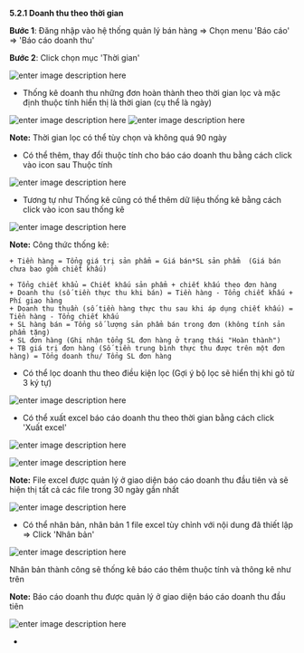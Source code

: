 
**5.2.1 Doanh thu theo thời gian**

**Bước 1**: Đăng nhập vào hệ thống quản lý bán hàng => Chọn menu 'Báo cáo' => 'Báo cáo doanh thu'

**Bước 2**: Click chọn mục 'Thời gian' 

![enter image description here](https://static8.muarecdn.com/original/muare/images/2021/09/24/6088120_screenshot-26.png)

- Thống kê doanh thu những đơn hoàn thành theo thời gian lọc và mặc định thuộc tính hiển thị là thời gian (cụ thể là ngày)

![enter image description here](https://static8.muarecdn.com/original/muare/images/2021/09/24/6088124_screenshot-27.png)
![enter image description here](https://static8.muarecdn.com/original/muare/images/2021/09/24/6088129_screenshot-28.png)

**Note:** Thời gian lọc có thể tùy chọn và không quá 90 ngày

- Có thể thêm, thay đổi thuộc tính cho báo cáo doanh thu bằng cách click vào icon sau Thuộc tính 

![enter image description here](https://static8.muarecdn.com/original/muare/images/2021/09/24/6088132_screenshot-29.png)

- Tương tự như Thống kê cũng có thể thêm dữ liệu thống kê bằng cách click vào icon sau thống kê

![enter image description here](https://static8.muarecdn.com/original/muare/images/2021/09/24/6088133_screenshot-30.png)

**Note:** Công thức thống kê: 
   
    + Tiền hàng = Tổng giá trị sản phẩm = Giá bán*SL sản phẩm  (Giá bán chưa bao gồm chiết khấu)
    
    + Tổng chiết khẩu = Chiết khấu sản phẩm + chiết khấu theo đơn hàng
    + Doanh thu (số tiền thực thu khi bán) = Tiền hàng - Tổng chiết khấu + Phí giao hàng
    + Doanh thu thuần (số tiền hàng thực thu sau khi áp dụng chiết khấu) = Tiền hàng - Tổng chiết khấu
    + SL hàng bán = Tổng số lượng sản phẩm bán trong đơn (không tính sản phẩm tặng)
    + SL đơn hàng (Ghi nhận tổng SL đơn hàng ở trạng thái "Hoàn thành")
    + TB giá trị đơn hàng (Số tiền trung bình thực thu được trên một đơn hàng) = Tổng doanh thu/ Tổng SL đơn hàng
   
- Có thể lọc doanh thu theo điều kiện lọc (Gợi ý bộ lọc sẽ hiển thị khi gõ từ 3 ký tự) 

![enter image description here](https://static8.muarecdn.com/original/muare/images/2021/09/24/6088300_screenshot-31.png)

- Có thể xuất excel báo cáo doanh thu theo thời gian bằng cách click 'Xuất excel' 

![enter image description here](https://static8.muarecdn.com/original/muare/images/2021/09/24/6088326_screenshot-32.png)

![enter image description here](https://static8.muarecdn.com/original/muare/images/2021/09/24/6088327_screenshot-33.png)


**Note:** File excel được quản lý ở giao diện báo cáo doanh thu đầu tiên và sẽ hiện thị tất cả các file trong 30 ngày gần nhất 

![enter image description here](https://static8.muarecdn.com/original/muare/images/2021/09/24/6088331_screenshot-34.png)

- Có thể nhân bản, nhân bản 1 file excel tùy chỉnh với nội dung đã thiết lập => Click 'Nhân bản' 

![enter image description here](https://static8.muarecdn.com/original/muare/images/2021/09/24/6088469_thuy.jpg)

Nhân bản thành công sẽ thống kê báo cáo thêm thuộc tính và thông kê như trên

**Note:**  Báo cáo doanh thu được quản lý ở giao diện báo cáo doanh thu đầu tiên 

![enter image description here](https://static8.muarecdn.com/original/muare/images/2021/09/24/6088492_screenshot-35.png)


-  

